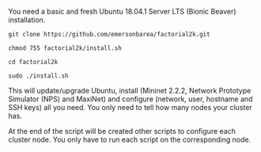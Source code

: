 You need a basic and fresh Ubuntu 18.04.1 Server LTS (Bionic Beaver) installation.

```
git clone https://github.com/emersonbarea/factorial2k.git

chmod 755 factorial2k/install.sh

cd factorial2k

sudo ./install.sh
```
This will update/upgrade Ubuntu, install (Mininet 2.2.2, Network Prototype Simulator (NPS) and MaxiNet) and configure (network, user, hostname and SSH keys) all you need. You only need to tell how many nodes your cluster has.

At the end of the script will be created other scripts to configure each cluster node. You only have to run each script on the corresponding node.
